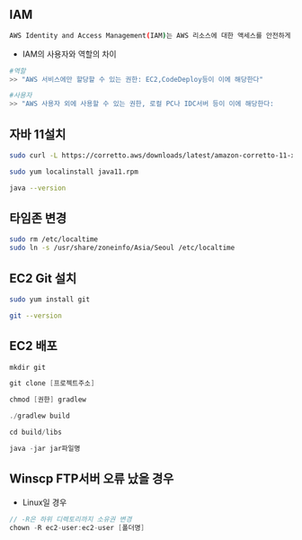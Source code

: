 ## IAM
```bash
AWS Identity and Access Management(IAM)는 AWS 리소스에 대한 액세스를 안전하게 제어할 수 있는 웹 서비스입니다. IAM을 사용하여 리소스를 사용하도록 인증(로그인) 및 권한 부여(권한 있음)된 대상을 제어합니다.

```

- IAM의 사용자와 역할의 차이
```bash
#역할
>> "AWS 서비스에만 할당할 수 있는 권한: EC2,CodeDeploy등이 이에 해당한다"

#사용자
>> "AWS 사용자 외에 사용할 수 있는 권한, 로컬 PC나 IDC서버 등이 이에 해당한다:
```

## 자바 11설치

```bash
sudo curl -L https://corretto.aws/downloads/latest/amazon-corretto-11-x64-linux-jdk.rpm -o java11.rpm

sudo yum localinstall java11.rpm

java --version
```


## 타임존 변경
```bash
sudo rm /etc/localtime
sudo ln -s /usr/share/zoneinfo/Asia/Seoul /etc/localtime
```


## EC2 Git 설치
```bash
sudo yum install git

git --version

```


## EC2 배포

```java
mkdir git

git clone [프로젝트주소]

chmod [권한] gradlew

./gradlew build

cd build/libs

java -jar jar파일명
```

## Winscp FTP서버 오류 났을 경우

- Linux일 경우
```java
// -R은 하위 디렉토리까지 소유권 변경
chown -R ec2-user:ec2-user [폴더명]
```
